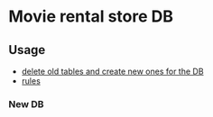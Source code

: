 # Movie rental store DB

## Usage
 - [delete old tables and create new ones for the DB](#New-DB)
 - [rules](#rules)






















### <a name="New-DB"></a>New DB
